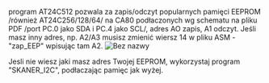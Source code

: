 program AT24C512 pozwala za zapis/odczyt popularnych pamięci EEPROM /również AT24C256/128/64/ na CA80 podłaczonych wg schematu na pliku PDF /port PC.0 jako SDA i PC.4 jako SCL/,
adres AO zapis, A1 odczyt. 
Jeśli masz inny adres, np. A2/A3 musisz zmienić wiersz 14 w pliku ASM - "zap_EEP" wpisując tam A2.
![Bez nazwy](https://github.com/user-attachments/assets/42b381c4-f601-4926-a40e-1ee0b8e47542)


Jesli nie wiesz jaki masz adres Twojej EEPROM, wykorzystaj program "SKANER_I2C", podłaczając pamięc jak wyżej.
